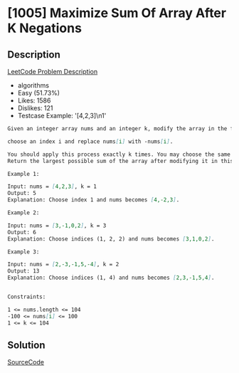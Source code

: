 # [1005] Maximize Sum Of Array After K Negations

## Description

[LeetCode Problem Description](https://leetcode.com/problems/maximize-sum-of-array-after-k-negations/description/)

* algorithms
* Easy (51.73%)
* Likes:    1586
* Dislikes: 121
* Testcase Example:  '[4,2,3]\n1'

```md
Given an integer array nums and an integer k, modify the array in the following way:

choose an index i and replace nums[i] with -nums[i].

You should apply this process exactly k times. You may choose the same index i multiple times.
Return the largest possible sum of the array after modifying it in this way.

Example 1:

Input: nums = [4,2,3], k = 1
Output: 5
Explanation: Choose index 1 and nums becomes [4,-2,3].

Example 2:

Input: nums = [3,-1,0,2], k = 3
Output: 6
Explanation: Choose indices (1, 2, 2) and nums becomes [3,1,0,2].

Example 3:

Input: nums = [2,-3,-1,5,-4], k = 2
Output: 13
Explanation: Choose indices (1, 4) and nums becomes [2,3,-1,5,4].


Constraints:

1 <= nums.length <= 104
-100 <= nums[i] <= 100
1 <= k <= 104


```

## Solution

[SourceCode](./solution.js)
